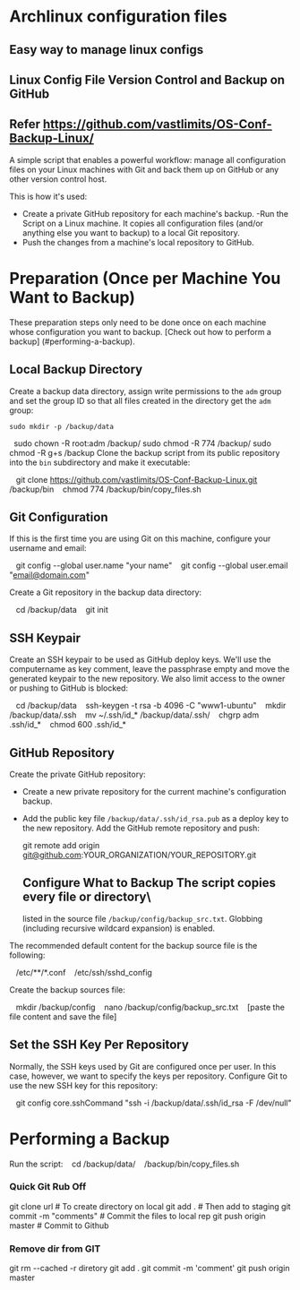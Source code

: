 # Archlinux configuration files
## Easy way to manage linux configs
## Linux Config File Version Control and Backup on GitHub
## Refer https://github.com/vastlimits/OS-Conf-Backup-Linux/

A simple script that enables a powerful workflow: manage all configuration files on your Linux machines with Git and back them up on GitHub or any other version control host.

This is how it's used:

- Create a private GitHub repository for each machine's backup. -Run the
  Script on a Linux machine. It copies all configuration files (and/or
  anything else you want to backup) to a local Git repository.
- Push the changes from a machine's local repository to GitHub.


# Preparation (Once per Machine You Want to Backup)

These preparation steps only need to be done once on each machine whose configuration you want to backup. [Check out how to perform a backup]
(#performing-a-backup).

## Local Backup Directory

Create a backup data directory, assign write permissions to the `adm` group and set the group ID so that all files created in the directory get the `adm` group:

    sudo mkdir -p /backup/data
    sudo chown -R root:adm /backup/
    sudo chmod -R 774 /backup/
    sudo chmod -R g+s /backup
Clone the backup script from its public repository into the `bin` subdirectory and make it executable:

    git clone https://github.com/vastlimits/OS-Conf-Backup-Linux.git /backup/bin
    chmod 774 /backup/bin/copy_files.sh

 ##  Git Configuration
If this is the first time you are using Git on this machine, configure your username and email:

    git config --global user.name "your name"
    git config --global user.email "email@domain.com"

Create a Git repository in the backup data directory:

    cd /backup/data
    git init

## SSH Keypair
Create an SSH keypair to be used as GitHub deploy keys. We'll use the computername as key comment, leave the passphrase empty and move the generated keypair to the new repository. We also limit access to the owner or pushing to GitHub is blocked:

    cd /backup/data
    ssh-keygen -t rsa -b 4096 -C "www1-ubuntu"
    mkdir /backup/data/.ssh
    mv ~/.ssh/id_* /backup/data/.ssh/
    chgrp adm .ssh/id_*
    chmod 600 .ssh/id_*


## GitHub Repository

Create the private GitHub repository:

- Create a new private repository for the current machine's configuration
  backup.
- Add the public key file `/backup/data/.ssh/id_rsa.pub` as a deploy key
  to the new repository. Add the GitHub remote repository and push:    

  git remote add origin git@github.com:YOUR_ORGANIZATION/YOUR_REPOSITORY.git


  ## Configure What to Backup The script copies every file or directory\

  listed in the source file `/backup/config/backup_src.txt`. Globbing
  (including recursive wildcard expansion) is enabled.

The recommended default content for the backup source file is the following:

    /etc/**/*.conf
    /etc/ssh/sshd_config

Create the backup sources file:

    mkdir /backup/config
    nano /backup/config/backup_src.txt
    [paste the file content and save the file]

## Set the SSH Key Per Repository

Normally, the SSH keys used by Git are configured once per user. In this case, however, we want to specify the keys per repository.
Configure Git to use the new SSH key for this repository:

    git config core.sshCommand "ssh -i /backup/data/.ssh/id_rsa -F /dev/null"

# Performing a Backup

Run the script:
    cd /backup/data/
    /backup/bin/copy_files.sh

### Quick Git Rub Off
git clone url          # To create directory on local
git add .              # Then add to staging
git commit -m "comments"         # Commit the files to local rep
git push origin master # Commit to Github

### Remove dir from GIT
git rm --cached -r diretory
git add .
git commit -m 'comment'
git push origin master



